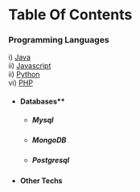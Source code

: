 
# Table Of Contents
 ### Programming Languages    
   i) [Java](https://srimuthurajesh.github.io/Tech-Notes/Java/)    
   ii) [Javascript](https://srimuthurajesh.github.io/Tech-Notes/Java%20script/)  
   ii) [Python](https://srimuthurajesh.github.io/Tech-Notes/Python/)  
   vi) [PHP](https://srimuthurajesh.github.io/Tech-Notes/PHP/)  
- #### Databases**    
  - ##### Mysql  
  - ##### MongoDB  
  - ##### Postgresql    
- #### Other Techs  
